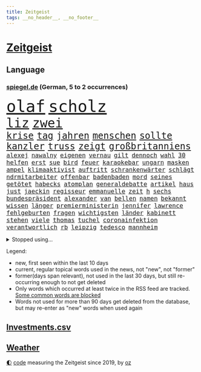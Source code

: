 ```yaml
---
title: Zeitgeist
tags: __no_header__, __no_footer__
---
```


# [Zeitgeist](https://oliz.io/zeitgeist/)

## Language

<h3><a href="https://www.spiegel.de" target="_blank">spiegel.de</a> (German, 5 to 2 occurrences)</h3>
<p style="font-family:monospace">
<span style="font-size:32pt"><a href="news_links.html#olaf" class="current">olaf</a></span>
<span style="font-size:32pt"><a href="news_links.html#scholz" class="current">scholz</a></span>
<br>
<span style="font-size:25pt"><a href="news_links.html#liz" class="current">liz</a></span>
<span style="font-size:25pt"><a href="news_links.html#zwei" class="current">zwei</a></span>
<br>
<span style="font-size:18pt"><a href="news_links.html#krise" class="current">krise</a></span>
<span style="font-size:18pt"><a href="news_links.html#tag" class="current">tag</a></span>
<span style="font-size:18pt"><a href="news_links.html#jahren" class="current">jahren</a></span>
<span style="font-size:18pt"><a href="news_links.html#menschen" class="current">menschen</a></span>
<span style="font-size:18pt"><a href="news_links.html#sollte" class="current">sollte</a></span>
<span style="font-size:18pt"><a href="news_links.html#kanzler" class="current">kanzler</a></span>
<span style="font-size:18pt"><a href="news_links.html#truss" class="current">truss</a></span>
<span style="font-size:18pt"><a href="news_links.html#zeigt" class="current">zeigt</a></span>
<span style="font-size:18pt"><a href="news_links.html#großbritanniens" class="current">großbritanniens</a></span>
<br>
<span style="font-size:12pt"><a href="news_links.html#alexej" class="current">alexej</a></span>
<span style="font-size:12pt"><a href="news_links.html#nawalny" class="current">nawalny</a></span>
<span style="font-size:12pt"><a href="news_links.html#eigenen" class="current">eigenen</a></span>
<span style="font-size:12pt"><a href="news_links.html#vernau" class="new">vernau</a></span>
<span style="font-size:12pt"><a href="news_links.html#gilt" class="current">gilt</a></span>
<span style="font-size:12pt"><a href="news_links.html#dennoch" class="current">dennoch</a></span>
<span style="font-size:12pt"><a href="news_links.html#wahl" class="current">wahl</a></span>
<span style="font-size:12pt"><a href="news_links.html#30" class="current">30</a></span>
<span style="font-size:12pt"><a href="news_links.html#helfen" class="current">helfen</a></span>
<span style="font-size:12pt"><a href="news_links.html#erst" class="current">erst</a></span>
<span style="font-size:12pt"><a href="news_links.html#sue" class="current">sue</a></span>
<span style="font-size:12pt"><a href="news_links.html#bird" class="current">bird</a></span>
<span style="font-size:12pt"><a href="news_links.html#feuer" class="current">feuer</a></span>
<span style="font-size:12pt"><a href="news_links.html#karaokebar" class="new">karaokebar</a></span>
<span style="font-size:12pt"><a href="news_links.html#ungarn" class="current">ungarn</a></span>
<span style="font-size:12pt"><a href="news_links.html#masken" class="current">masken</a></span>
<span style="font-size:12pt"><a href="news_links.html#ampel" class="current">ampel</a></span>
<span style="font-size:12pt"><a href="news_links.html#klimaaktivist" class="new">klimaaktivist</a></span>
<span style="font-size:12pt"><a href="news_links.html#auftritt" class="current">auftritt</a></span>
<span style="font-size:12pt"><a href="news_links.html#schrankenwärter" class="new">schrankenwärter</a></span>
<span style="font-size:12pt"><a href="news_links.html#schlägt" class="current">schlägt</a></span>
<span style="font-size:12pt"><a href="news_links.html#ndrmitarbeiter" class="new">ndrmitarbeiter</a></span>
<span style="font-size:12pt"><a href="news_links.html#offenbar" class="current">offenbar</a></span>
<span style="font-size:12pt"><a href="news_links.html#badenbaden" class="current">badenbaden</a></span>
<span style="font-size:12pt"><a href="news_links.html#mord" class="current">mord</a></span>
<span style="font-size:12pt"><a href="news_links.html#seines" class="current">seines</a></span>
<span style="font-size:12pt"><a href="news_links.html#getötet" class="current">getötet</a></span>
<span style="font-size:12pt"><a href="news_links.html#habecks" class="current">habecks</a></span>
<span style="font-size:12pt"><a href="news_links.html#atomplan" class="new">atomplan</a></span>
<span style="font-size:12pt"><a href="news_links.html#generaldebatte" class="new">generaldebatte</a></span>
<span style="font-size:12pt"><a href="news_links.html#artikel" class="current">artikel</a></span>
<span style="font-size:12pt"><a href="news_links.html#haus" class="current">haus</a></span>
<span style="font-size:12pt"><a href="news_links.html#just" class="current">just</a></span>
<span style="font-size:12pt"><a href="news_links.html#jaeckin" class="new">jaeckin</a></span>
<span style="font-size:12pt"><a href="news_links.html#regisseur" class="current">regisseur</a></span>
<span style="font-size:12pt"><a href="news_links.html#emmanuelle" class="new">emmanuelle</a></span>
<span style="font-size:12pt"><a href="news_links.html#zeit" class="current">zeit</a></span>
<span style="font-size:12pt"><a href="news_links.html#h" class="current">h</a></span>
<span style="font-size:12pt"><a href="news_links.html#sechs" class="current">sechs</a></span>
<span style="font-size:12pt"><a href="news_links.html#bundespräsident" class="current">bundespräsident</a></span>
<span style="font-size:12pt"><a href="news_links.html#alexander" class="current">alexander</a></span>
<span style="font-size:12pt"><a href="news_links.html#van" class="current">van</a></span>
<span style="font-size:12pt"><a href="news_links.html#bellen" class="current">bellen</a></span>
<span style="font-size:12pt"><a href="news_links.html#namen" class="current">namen</a></span>
<span style="font-size:12pt"><a href="news_links.html#bekannt" class="current">bekannt</a></span>
<span style="font-size:12pt"><a href="news_links.html#wissen" class="current">wissen</a></span>
<span style="font-size:12pt"><a href="news_links.html#länger" class="current">länger</a></span>
<span style="font-size:12pt"><a href="news_links.html#premierministerin" class="current">premierministerin</a></span>
<span style="font-size:12pt"><a href="news_links.html#jennifer" class="current">jennifer</a></span>
<span style="font-size:12pt"><a href="news_links.html#lawrence" class="current">lawrence</a></span>
<span style="font-size:12pt"><a href="news_links.html#fehlgeburten" class="new">fehlgeburten</a></span>
<span style="font-size:12pt"><a href="news_links.html#fragen" class="current">fragen</a></span>
<span style="font-size:12pt"><a href="news_links.html#wichtigsten" class="current">wichtigsten</a></span>
<span style="font-size:12pt"><a href="news_links.html#länder" class="current">länder</a></span>
<span style="font-size:12pt"><a href="news_links.html#kabinett" class="current">kabinett</a></span>
<span style="font-size:12pt"><a href="news_links.html#stehen" class="current">stehen</a></span>
<span style="font-size:12pt"><a href="news_links.html#viele" class="current">viele</a></span>
<span style="font-size:12pt"><a href="news_links.html#thomas" class="current">thomas</a></span>
<span style="font-size:12pt"><a href="news_links.html#tuchel" class="current">tuchel</a></span>
<span style="font-size:12pt"><a href="news_links.html#coronainfektion" class="current">coronainfektion</a></span>
<span style="font-size:12pt"><a href="news_links.html#verantwortlich" class="current">verantwortlich</a></span>
<span style="font-size:12pt"><a href="news_links.html#rb" class="current">rb</a></span>
<span style="font-size:12pt"><a href="news_links.html#leipzig" class="current">leipzig</a></span>
<span style="font-size:12pt"><a href="news_links.html#tedesco" class="new">tedesco</a></span>
<span style="font-size:12pt"><a href="news_links.html#mannheim" class="current">mannheim</a></span>
</p>
<details>
<summary>Stopped using...</summary>
<p class="former" style="font-size:12pt">
gewissen(685) gäste(685) ruf(685) verbindungen(685) anscheinend(684) evakuiert(684) coronamaßnahmen(683) erlaubt(683) kauft(683) positionen(683) strafmaßnahmen(683) toni(683) 100000(682) 6(682) ausbreitung(682) gipfel(682) jugend(682) pflege(682) schwierigen(682) sexuelle(682) sogenannte(682) tesla(682) verbot(682) also(681) amerikanische(681) ankunft(681) dadurch(681) demokraten(681) eustaaten(681) islamischer(681) jahrzehnte(681) kündigen(681) protestiert(681) raum(681) sarscov2(681) schön(681) serien(681) signal(681) streicht(681) werk(681) ziele(681) arm(680) bekanntesten(680) mediziner(680) monatelang(680) nationen(680) reich(680) strategie(680) umstrittener(680) vereinten(680) bidens(679) drehen(679) eingestuft(679) entwicklungen(679) freuen(679) märchen(679) rechtsextremismus(679) christoph(678) coronaausbruch(678) energiewende(678) flüge(678) ringt(678) trainieren(678) unterschiedlich(678) zoo(678) 1945(677) afrika(677) fielen(677) paare(677) steuer(677) vorhaben(677) besucher(676) demonstriert(676) eindämmen(676) eugh(676) is(676) islamischen(676) kochinstitut(676) schulze(676) unterschiede(676) warf(676) ausflug(675) stefan(675) veranstaltung(675) zahlung(675) zuständige(675) debüt(674) regime(674) schaltet(674) siebentageinzidenz(674) 125(673) amerikaner(673) chefin(673) gesagt(673) lobt(673) 10000(672) drohungen(672) jury(672) mitteln(672) preisen(672) pressestimmen(672) richtig(672) saarland(672) schwierig(672) aufgenommen(671) ertragen(671) projekt(671) sendet(671) umsatz(671) jüngere(670) künftige(670) milliarde(670) organisation(670) smith(670) auswahl(669) außen(669) dürfe(669) eigentümer(669) kontakte(669) leichte(669) norbert(669) 29(668) angenommen(668) appell(668) problemen(668) bewegen(667) eigener(667) fakten(667) falschen(667) sehnsucht(667) überlassen(667) deals(666) italienischen(666) sensation(666) 94(665) schlimmste(665) sendung(664) verzweifelten(664) ermordeten(663) älteren(663) erfolgreichsten(661) mercedes(661) rivale(661) wiederholen(661) abgewiesen(660) erfunden(660) rechtzeitig(660) spitzenreiter(660) arabische(659) hürde(659) katholischen(659) stelle(659) testet(659) drängen(658) provokation(658) gang(657) jong(657) konsum(657) un(657) bezeichnete(656) hohem(655) nachbar(655) schockiert(655) überschritten(655) entschuldigung(654) öffentliche(654) bestmarke(653) betrifft(653) erwachsenen(653) hackerangriff(652) alexandra(650) istanbul(650) flagge(649) fußballem(646) intensivstation(646) kindheit(646) zuspruch(646) gesetzliche(645) katja(645) lockerungen(642) hinweis(641) schätzen(641) schmerz(640) praxis(639) kontert(629) normalerweise(625) rache(625) musik(624) bösen(616) aktionen(614) marine(613) wmtitel(613) politischer(605) schwangerschaftsabbrüche(584) heimatland(579) autobauer(570) nationalpark(560) vulkan(555) neonazis(553) lahmgelegt(546) russe(526) ausländischen(525) gregor(520) konservative(519) drohschreiben(510) greenpeace(500) reisenden(500) scharfen(494) erschüttern(479) statistik(479) japanischen(472) unfälle(467) potsdamer(460) pop(449) sächsische(449) deutschkolumne(448) gefilmt(438) verdi(422) arte(420) fotografen(420) kroatien(419) drohenden(418) kämpften(411) bundesanwaltschaft(408) eröffnen(405) emirate(403) lebensgefahr(403) dick(399) kürzen(395) zugestimmt(395) gestalten(394) 1994(389) erfolglos(388) emiraten(385) technischen(384) stürme(378) dörfer(375) kuriose(373) leistungen(370) jenseits(369) regnet(363) hoffenheim(357) landwirte(354) inneren(353) nouripour(353) omid(353) verbrannt(351) zeitungsbericht(350) einmarsch(349) tsg(343) 22jährige(341) diplomatischen(339) längsten(339) rolling(339) operationen(338) draghi(337) gefiel(336) basis(335) ostdeutschen(335) fehlender(334) zuwachs(332) gleichen(331) koalitionsvertrag(329) geladen(328) floyd(327) dokumentiert(326) augenhöhe(325) söders(325) bildet(324) basketballstar(321) euländern(321) saarbrücken(319) verdoppeln(319) kurze(318) psychologie(318) inhaftierte(317) beeinflusst(316) fdppolitiker(313) amtskollegen(311) zentralen(311) jährlich(310) morde(310) verschlechtert(309) kleineren(308) kongo(307) 78(306) stern(306) övp(301) sprecherin(299) magazin(296) überrollt(295) damaligen(294) gap(294) aaron(289) kommentiert(287) schränken(287) versenkt(287) weinen(287) schülerin(286) stromausfall(286) mohamed(285) renaissance(285) wärme(285) kräftigen(283) legendäre(283) bevorstehenden(282) dienstleister(281) westlicher(281) summen(280) valencia(279) blauen(275) gerne(275) prozesse(275) wirklichkeit(274) fassen(269) decken(267) martina(267) quarterback(267) laura(265) kentucky(264) getreide(262) stillen(262) svenja(261) missverstanden(258) ozean(256) ärztin(255) brennt(254) diskussionen(254) morddrohungen(254) pink(253) fehlgeburt(252) menschenrechtslage(251) brown(247) organisatoren(247) nehammer(246) windräder(243) marieagnes(241) papa(239) ersatz(237) chris(236) kriegsverbrecher(236) begleiter(235) erschwert(234) gleisen(234) heikel(234) jeweils(234) wackelt(234) erkennt(233) model(233) moskauer(233) diplomatie(232) oscars(232) exfrau(229) einrichtungen(227) lockert(227) ausgangssperre(225) passierte(225) juristischen(224) kahn(224) kehrtwende(224) normalen(224) ring(224) skulptur(224) rheinlandpfälzische(223) verringern(222) verkündete(221) petersburg(220) sankt(220) aufrüstung(219) beschleunigen(218) bundesaußenministerin(218) dj(218) mild(218) probiert(218) buhrufe(217) spektakel(217) unterstützte(216) inszenierung(215) dallas(213) möglichem(212) gegründet(211) vielfalt(210) zählte(210) datenschutz(209) wehrdienst(207) spaltung(205) aldi(204) auswertung(204) einstufung(204) beyoncé(203) aufgedeckt(202) inselgruppe(201) parteiführung(200) überwachungskameras(200) cyberattacken(198) gefangen(198) physiker(198) streik(198) genozid(197) washingtons(195) datum(193) sánchez(193) à(193) abschaffung(192) konsumenten(192) massenmord(192) umfragen(192) salah(191) streamingdienst(190) 350(189) auszuweiten(189) gekämpft(189) übrigen(189) eingeliefert(188) vereinigte(186) währungsfonds(186) wüten(186) akt(183) klares(183) soziologin(182) staatskanzlei(182) gestrandet(181) stammen(181) gründlich(178) sarkastisch(178) jener(177) schuster(177) hagelt(176) it(176) zagreb(176) valentin(174) flughafens(173) gitter(173) inakzeptabel(173) nordkoreanische(173) wesentlich(173) lehnte(169) schwarzmeerflotte(169) drohten(168) lebe(168) prorussischer(168) ukrainisches(168) versprechungen(168) angriffs(167) erhob(167) abgewendet(166) ölpreis(166) entrüstung(165) ressourcen(165) boom(164) rissen(163) ukrainekriegs(162) sportart(161) beitritt(160) bomben(160) dieter(160) esch(160) anzug(159) plastik(159) studio(159) eindrücke(158) hochrangigen(158) nukleare(158) linkspartei(157) beschreiben(156) bp(156) asienreise(155) ferne(155) graf(155) kasse(155) ausländer(154) spannendes(154) bundestrainerin(153) dunkelziffer(153) obergrenze(153) olena(153) schmerzen(153) blockade(151) simone(151) evakuierung(150) gefangenschaft(150) melanie(150) schnelleren(150) söhne(150) austricksen(149) katastrophalen(149) ultras(148) blutigen(147) hahn(147) coronalockdowns(146) brillierte(145) koch(145) rock(145) route(145) evangelische(144) innenräumen(144) koordination(144) regie(144) event(143) finanzierung(143) francis(143) nico(143) siemens(143) tanzt(143) herthatrainer(142) jones(142) selenska(142) staub(142) verbotene(142) weizen(142) wilke(142) zeugin(142) erfordert(141) oksana(141) blase(140) gottes(140) house(140) staatspropaganda(140) zweifelhaft(140) çavuşoğlu(140) golfer(139) bewegte(138) lodern(138) bezeichnen(137) hbo(137) sizilien(137) kriegsführung(136) spielerinnen(136) windkraft(136) erneuter(135) frauenfußball(135) zuflucht(135) hasskriminalität(134) leclerc(134) möhring(133) smarten(133) wotan(133) millionenspende(132) separatistenführer(132) suchten(132) aufgeführt(131) heimatdorf(131) minen(131) utah(131) auslöser(130) ruder(130) vorsätzlichen(130) zugesichert(130) landesvorsitzende(129) 46(128) dämpft(128) engpass(128) kaution(128) riskieren(128) öpnv(128) rekordniveau(127) tatjana(127) unterschreibt(127) windkraftausbau(127) übernachten(127) galaxie(126) nordwesten(126) bußgeld(125) formel1rennen(125) notfall(125) haare(124) vorsätzlicher(124) weitermachen(124) zuschauern(124) darwin(123) diesjährigen(123) globalisierung(123) streifen(123) vortag(123) arbeitslosigkeit(122) gärtner(122) elend(121) erwies(121) gashahn(121) marie(121) tu(121) verlorene(121) golfplatz(120) klimapaket(120) markiert(120) nationalspielerinnen(120) pelosi(120) ideologie(119) joker(119) rezepte(119) startelf(119) tagelanger(119) waffengesetze(117) arztes(116) guardiola(116) menschenhandel(116) pep(116) yeboah(116) angeschlagen(115) hungerkatastrophe(115) 75000(114) geschnappt(114) usdollar(113) erstattet(112) frontal(112) kommender(112) verwechslung(112) beunruhigt(111) geladenen(111) polizeiangaben(111) bestellen(110) bodo(110) verzichtete(110) übungen(110) brasilianische(109) state(109) vermisster(109) entschuldigte(108) lokführer(108) pulverfass(108) verhältnisse(108) golden(107) anfragen(106) gefangenenaustausch(106) seeblockade(105) regionalpräsident(104) rettungseinsatz(104) vergessenheit(104) bands(103) färöerinseln(103) roland(103) verteilte(103) erfuhr(102) festspiele(101) gefällt(101) schwerin(101) palästinensischen(100) verwechselt(100) militärverwaltung(99) stahlwerk(99) bewohnerin(98) exempel(98) gemeldeten(98) heimatstadt(98) ideenklau(98) yellen(98) 2027(97) verbliebene(97) befugnisse(96) bezweckt(96) engländer(96) funde(96) isoliert(96) kinderinterview(96) ligen(96) russell(96) bodycams(95) gerichtshofs(95) involviert(95) schwangerschaftsabbrüchen(95) helllichten(94) abwenden(93) palast(93) panzerhaubitze(93) delfine(92) judas(92) kühl(92) obduziert(92) ifoumfrage(91) umarmen(91) yvonne(91) bist(89) ex(89) schleusen(89) stagniert(89) waggons(89) zurückholen(89) 1968(88) abbauen(88) alarmstufe(88) anhängerschaft(88) belastungsprobe(88) feuern(88) längerer(88) siegfried(88) amtskollege(87) bundesbürger(87) verhaftungen(87) wiedergefunden(87) beatrix(86) entsprechender(86) großfamilie(86) hubschraubern(86) populäre(86) rekordtorschütze(86) schweinen(86) storch(86) traktor(86) tschechische(86) vinken(86) widerstände(86) 31jähriger(85) homosexuelle(85) homosexuellen(85) liv(85) mickelson(85) saudiarabischen(85) verklagen(85) üppigen(85) auslösten(84) brennen(84) dgb(84) familienplanung(84) golfserie(84) jena(84) panzerhaubitzen(84) buche(83) leipzigs(83) lidl(83) militärparade(83) schmitz(83) schulz(83) schwindelgefühlen(83) tiefer(83) zimmern(83) 15gradziel(82) budapest(82) funkstille(82) gestürmt(82) hing(82) plaudern(82) prämie(82) thronfolger(82) treppe(82) väter(82) duisburger(81) fundort(81) fußballeuropameisterschaft(81) republikanischen(81) südostasiatischen(81) weitreichenden(81) 29jährigen(80) furios(80) getreideexport(80) matchwinner(80) zufrieden(80) anwältin(79) bahnstrecken(79) chinesischer(79) guckt(79) saudiarabischer(79) straßenverkehr(79) zunehmenden(79) 37jährige(78) ausgezahlt(78) französischer(78) gerichtsprozess(78) hyperschallwaffen(78) konservativer(78) vorschrift(78) abzugeben(77) armutsgrenze(77) brandenburgischen(77) brutto(77) ernährungskrise(77) onkel(77) pride(77) zeitschrift(77) 54(76) anlasslos(76) erstickte(76) zwangsgeld(76) einzudämmen(75) lebensgefährtin(75) radsportgeschichte(75) urlaubssaison(75) 13jährigen(74) billigflieger(74) feuerzeug(74) gejubelt(74) sklaven(74) spannendste(74) gedroht(73) meisters(73) ramelow(73) scharfer(73) elfmeterschießen(72) energy(72) googles(72) gründungsmitglied(72) miss(72) moser(72) parteiausschlussverfahren(72) spätes(72) tennisspieler(72) airbnb(71) airways(71) architekten(71) beirut(71) betreuung(71) erdgasfelder(71) exfreund(71) hassbotschaften(71) spacey(71) exzessiv(70) orca(70) schweine(70) sexualstraftäter(70) anlegern(69) jungs(69) rotwein(69) tierschutz(69) unhcr(69) wein(69) edin(68) freibad(68) fressen(68) hüpfen(68) luxuriös(68) sandro(68) stammte(68) terzic(68) terzić(68) verdiente(68) überzogenes(68) bergsteigern(67) camper(67) demokrat(67) gleiche(67) kaffee(67) keinerlei(67) verfügen(67) aufräumen(66) erlebten(66) impfgegnern(66) valley(66) vorschau(66) erneuerte(65) europaleaguesieger(65) hilfeschrei(65) irakische(65) jason(65) luxus(65) badenwürttembergische(64) demonstrierten(64) ernie(64) graben(64) medizinerin(64) rettungskräften(64) sesamstraße(64) sozialpolitik(64) weltrekord(64) akzeptiere(63) aufgebrochen(63) fiebert(63) nostalgie(63) sturmgewehren(63) teilemangel(63) ware(63) bahnbeauftragter(62) durcheinander(62) gewaltexzesse(62) gewirbelt(62) kriegsende(62) nervenkrankheit(62) personalmangel(62) prix(62) theurer(62) turbine(62) zwillinge(62) formel1karriere(61) heiklen(61) statthalter(61) ausziehen(60) dfbmänner(60) hotelzimmer(60) paolo(60) selbstsicher(60) unfallursache(60) verfassungsänderung(60) aufgestiegen(59) baum(59) ethische(59) legten(59) spitzt(59) vermisstenfälle(59) geimpfte(58) lebensqualität(58) leide(58) tanz(58) 97(57) brad(57) dfbelf(57) führungsposten(57) hilfsgelder(57) pitt(57) revolutionieren(57) thüringens(57) unglücklichen(57) zensus(57) ängste(57) 232(56) dfbteam(56) midlifekolumne(56) usmodel(56) verbannt(56) webbteleskops(56) wembley(56) zurückliegt(56) angepasst(55) graham(55) newcomer(55) rekonstruiert(55) shakira(55) töteten(55) anzüge(54) kehle(54) núñez(54) op(54) wanderer(54) wassermassen(54) 230(53) bass(53) goldrausch(53) gouverneurin(53) hosen(53) langsamer(53) oberösterreich(53) schwitzen(53) verbinden(53) wunschspieler(53) campus(52) florenz(52) gerüchteküche(52) getreidetransport(52) hardliner(52) kennzeichnung(52) popp(52) vosstecklenburg(52) bedauern(51) büßt(51) endgültige(51) grenzkontrollen(51) aileen(50) mülheim(50) frontlinie(49) grosz(49) sequel(49) topstar(49) wacken(49) atomkraftwerken(48) flugsicherung(48) geprägten(48) ozeanen(48) platziert(48) uvstrahlung(48) vermietet(48) weltklasse(48) gründung(47) landrat(47) laufzeiten(47) rassismusvorwürfe(47) abgesegnet(46) begegnen(46) british(46) kryptowinter(46) zwölfjährige(46) ausschlussverfahren(45) kompletter(45) kostenloser(45) stürmersuche(45) blood(44) gasverbrauch(44) honour(44) kurzerhand(44) leichtathletikwm(44) quelle(44) a8(43) abschwung(43) atomenergie(43) erich(43) gefechten(43) islamische(43) kälter(43) layla(43) wrack(43) zelt(43) bock(42) camping(42) entfernen(42) frackinggas(42) gesamtmetallpräsident(42) großeltern(42) nachtklub(42) personalmangels(42) ruine(42) tierquälerei(42) diente(41) feuers(41) fläche(41) gebrannt(41) konsumieren(41) rucksäcke(41) sonnenbrand(41) topdemokratin(41) unbezahlbar(41) fasziniert(40) finanzministerin(40) interessenten(40) küstenort(40) stiller(40) taugen(40) triumphieren(40) aberkannt(39) angespannte(39) anruf(39) bundesstaaten(39) eiscreme(39) golfregion(39) landeskriminalamt(39) medizinische(39) mächtigste(39) statistische(39) atomgespräche(38) trainerin(38) voguecover(38) ballermannsong(37) bäder(37) frist(37) gassparen(37) ostwestfalen(37) wassertemperatur(37) wuchs(37) überlegt(37) artikeln(36) deutschlandweit(36) gassigehen(36) halbjahr(36) lauert(36) prozentpunkte(36) stadtoberhäupter(36) starnberger(36) syrischer(36) bagdad(35) emergency(35) obduktionsergebnis(35) schnellzug(35) belästigte(34) deftige(34) herrn(34) vorstellungen(34) berufstätige(33) geschlossene(33) stadtwerke(33) strömten(33) wohngebieten(33) akzeptabel(32) gebärmutter(32) naiv(32) unrechtmäßig(32) vergleicht(32) einkommensteuer(30) elmo(30) netzagentur(30) sommermonate(30) tropfen(30) abgelaufen(29) aussteigen(29) geringeren(29) känguru(29) ligt(29) matthijs(29) prostituierten(29) quote(29) verleihung(29) akademische(28) chemotherapie(28) fass(28) führungswechsel(28) glücksbringer(28) kiloweise(28) leichtathleten(28) medienimperium(28) panther(28) retuschierte(28) sexistische(28) ableisten(27) akws(27) blauhelmsoldaten(27) illinois(27) kurzfristige(27) phantombild(27) rauchwolke(27) verringert(27) verschlechterung(27) entworfen(26) erdatmosphäre(26) köppen(26) politikers(26) river(26) tiergarten(26) zwölfjährigen(26) geregelt(25) jackie(25) kippten(25) umgesetzt(25) bodensee(24) einflussreichen(24) ferienzeit(24) scheiterten(24) sexistisch(24) stroms(24) tiktokvideo(24) tvübertragung(24) vorlage(24) vorstöße(24) wissenschaftlich(24) überschreiten(24) effekt(23) ivana(23) pedro(23) arbeitskräfte(22) berühmtheit(22) felsbrocken(22) finaler(22) publikums(22) wuppertaler(22) gegentor(21) unübersichtlich(21) usdrohnenangriff(21) beschwor(20) besetztem(20) bündnisses(20) elefant(20) elena(20) erheblicher(20) lebensjahr(20) office(20) schönheitsideale(20) solarenergie(20) transatlantischen(20) uber(20) wallace(20) 69euroticket(19) drohnenangriff(19) feuerwehrmann(19) hauptsächlich(19) hegt(19) hinunter(19) pendant(19) robin(19) rückzieher(19) taiwanbesuch(19) angreiferin(18) bodenpersonal(18) bruttoinlandsprodukts(18) einsetzte(18) fünfzehn(18) gründet(18) klimakonferenz(18) landratsamt(18) laute(18) winnyzja(18) demonstration(17) interessante(17) patel(17) priti(17) tendenziell(17) verstoß(17) 70jährige(16) dreijährigen(16) gasturbine(16) gewartete(16) panel(16) prostitution(16) verlegen(16) wartung(16) absprachen(15) bayreuther(15) durchs(15) fußballidol(15) island(15) koma(15) minenfeld(15) standorte(15) starnberg(15) verbraucherschutz(15) ebenen(14) gesetzespaket(14) umgehend(14) bestsellerautor(13) fachkräften(13) hindernis(13) lotto(13) rindern(13) umgekommen(13) waldbrandgefahr(13) weltmeisterschaften(13) 2005(12) disney(12) herrschenden(12) strobel(12) studentin(12) tücken(12) wedel(12) weitesten(12) zehnstellige(12) ächzt(12) überfrachtet(12) aufgestockt(11) führten(11) geknackt(11) iwf(11) jackpot(11) kater(11) kroatiens(11) nordsyrien(11) regenbogenfarben(11) tumor(11)
</p>
</details>
<p>Legend:
<ul>
<li><span class="new">new</span>, first seen within the last 10 days</li>
<li><span class="current">current</span>, regular topical words used in the news, not "new", not "former"</li>
<li><span class="former">former(days span relevant)</span>, not used in the last 30 days, but still re-occurring enough to not get deleted</li>
<li>Only words which occurred at least twice in the RSS feed are tracked. <a href="language/filters.py">Some common words are blocked</a></li>
<li>Words not used for more than 90 days get deleted from the database, but may re-enter as "new" words when used again</li>
</ul>
</p>

## [Investments](investments.html)[.csv](investments.csv)

## [Weather](weather.html)

<footer>
<a href="javascript:toggleTheme()" class="nav">🌓</a>
<a href="https://github.com/ooz/zeitgeist">code</a> measuring the Zeitgeist since 2019, by <a href="https://oliz.io">oz</a>
</footer>
